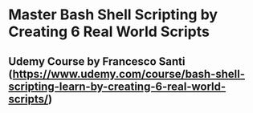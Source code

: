 # Master Bash Shell Scripting by Creating 6 Real World Scripts
## Udemy Course by Francesco Santi (https://www.udemy.com/course/bash-shell-scripting-learn-by-creating-6-real-world-scripts/)

